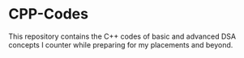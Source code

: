 # CPP-Codes
This repository contains the C++ codes of basic and advanced DSA concepts I counter while preparing for my placements and beyond.  
